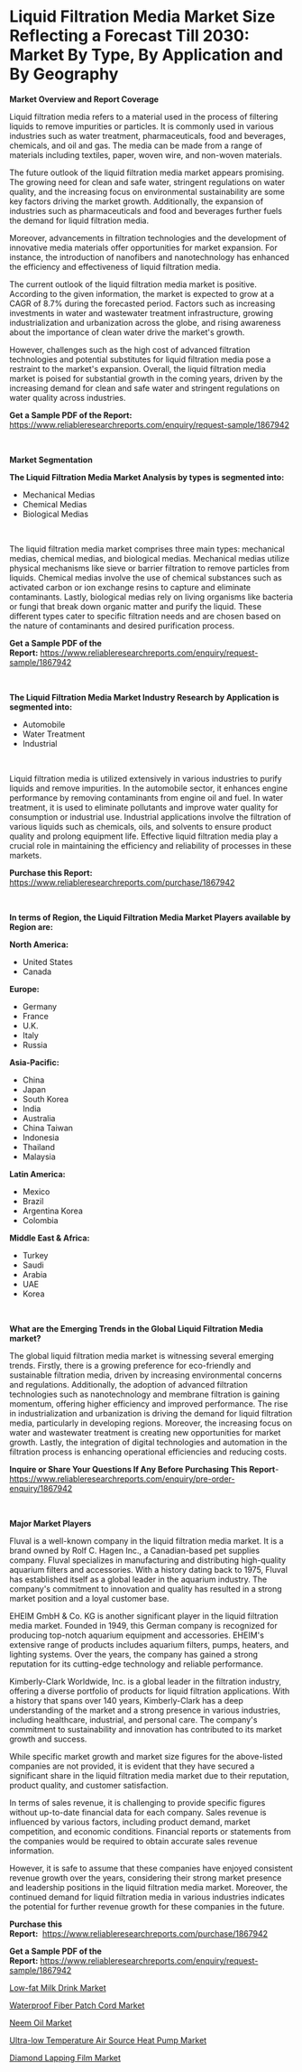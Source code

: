 <p><h1>Liquid Filtration Media Market Size Reflecting a Forecast Till 2030: Market By Type, By Application and By Geography</h1></p><p><strong>Market Overview and Report Coverage</strong></p>
<p><p>Liquid filtration media refers to a material used in the process of filtering liquids to remove impurities or particles. It is commonly used in various industries such as water treatment, pharmaceuticals, food and beverages, chemicals, and oil and gas. The media can be made from a range of materials including textiles, paper, woven wire, and non-woven materials.</p><p>The future outlook of the liquid filtration media market appears promising. The growing need for clean and safe water, stringent regulations on water quality, and the increasing focus on environmental sustainability are some key factors driving the market growth. Additionally, the expansion of industries such as pharmaceuticals and food and beverages further fuels the demand for liquid filtration media.</p><p>Moreover, advancements in filtration technologies and the development of innovative media materials offer opportunities for market expansion. For instance, the introduction of nanofibers and nanotechnology has enhanced the efficiency and effectiveness of liquid filtration media.</p><p>The current outlook of the liquid filtration media market is positive. According to the given information, the market is expected to grow at a CAGR of 8.7% during the forecasted period. Factors such as increasing investments in water and wastewater treatment infrastructure, growing industrialization and urbanization across the globe, and rising awareness about the importance of clean water drive the market's growth.</p><p>However, challenges such as the high cost of advanced filtration technologies and potential substitutes for liquid filtration media pose a restraint to the market's expansion. Overall, the liquid filtration media market is poised for substantial growth in the coming years, driven by the increasing demand for clean and safe water and stringent regulations on water quality across industries.</p></p>
<p><strong>Get a Sample PDF of the Report:</strong> <a href="https://www.reliableresearchreports.com/enquiry/request-sample/1867942">https://www.reliableresearchreports.com/enquiry/request-sample/1867942</a></p>
<p>&nbsp;</p>
<p><strong>Market Segmentation</strong></p>
<p><strong>The Liquid Filtration Media Market Analysis by types is segmented into:</strong></p>
<p><ul><li>Mechanical Medias</li><li>Chemical Medias</li><li>Biological Medias</li></ul></p>
<p>&nbsp;</p>
<p><p>The liquid filtration media market comprises three main types: mechanical medias, chemical medias, and biological medias. Mechanical medias utilize physical mechanisms like sieve or barrier filtration to remove particles from liquids. Chemical medias involve the use of chemical substances such as activated carbon or ion exchange resins to capture and eliminate contaminants. Lastly, biological medias rely on living organisms like bacteria or fungi that break down organic matter and purify the liquid. These different types cater to specific filtration needs and are chosen based on the nature of contaminants and desired purification process.</p></p>
<p><strong>Get a Sample PDF of the Report:</strong>&nbsp;<a href="https://www.reliableresearchreports.com/enquiry/request-sample/1867942">https://www.reliableresearchreports.com/enquiry/request-sample/1867942</a></p>
<p>&nbsp;</p>
<p><strong>The Liquid Filtration Media Market Industry Research by Application is segmented into:</strong></p>
<p><ul><li>Automobile</li><li>Water Treatment</li><li>Industrial</li></ul></p>
<p>&nbsp;</p>
<p><p>Liquid filtration media is utilized extensively in various industries to purify liquids and remove impurities. In the automobile sector, it enhances engine performance by removing contaminants from engine oil and fuel. In water treatment, it is used to eliminate pollutants and improve water quality for consumption or industrial use. Industrial applications involve the filtration of various liquids such as chemicals, oils, and solvents to ensure product quality and prolong equipment life. Effective liquid filtration media play a crucial role in maintaining the efficiency and reliability of processes in these markets.</p></p>
<p><strong>Purchase this Report:</strong>&nbsp; <a href="https://www.reliableresearchreports.com/purchase/1867942">https://www.reliableresearchreports.com/purchase/1867942</a></p>
<p>&nbsp;</p>
<p><strong>In terms of Region, the Liquid Filtration Media Market Players available by Region are:</strong></p>
<p>
    <p> <strong> North America: </strong>
        <ul>
            <li>United States</li>
            <li>Canada</li>
        </ul>
        </p> 
    <p> <strong> Europe: </strong>
        <ul>
            <li>Germany</li>
            <li>France</li>
            <li>U.K.</li>
            <li>Italy</li>
            <li>Russia</li>
        </ul>
        </p> 
    <p> <strong> Asia-Pacific: </strong>
        <ul>
            <li>China</li>
            <li>Japan</li>
            <li>South Korea</li>
            <li>India</li>
            <li>Australia</li>
            <li>China Taiwan</li>
            <li>Indonesia</li>
            <li>Thailand</li>
            <li>Malaysia</li>
        </ul>
        </p> 
    <p> <strong> Latin America: </strong>
        <ul>
            <li>Mexico</li>
            <li>Brazil</li>
            <li>Argentina Korea</li>
            <li>Colombia</li>
        </ul>
        </p> 
    <p> <strong> Middle East & Africa: </strong>
        <ul>
            <li>Turkey</li>
            <li>Saudi</li>
            <li>Arabia</li>
            <li>UAE</li>
            <li>Korea</li>
        </ul>
    </p>
    </p>
<p>&nbsp;</p>
<p><strong>What are the Emerging Trends in the Global Liquid Filtration Media market?</strong></p>
<p><p>The global liquid filtration media market is witnessing several emerging trends. Firstly, there is a growing preference for eco-friendly and sustainable filtration media, driven by increasing environmental concerns and regulations. Additionally, the adoption of advanced filtration technologies such as nanotechnology and membrane filtration is gaining momentum, offering higher efficiency and improved performance. The rise in industrialization and urbanization is driving the demand for liquid filtration media, particularly in developing regions. Moreover, the increasing focus on water and wastewater treatment is creating new opportunities for market growth. Lastly, the integration of digital technologies and automation in the filtration process is enhancing operational efficiencies and reducing costs.</p></p>
<p><strong>Inquire or Share Your Questions If Any Before Purchasing This Report</strong>- <a href="https://www.reliableresearchreports.com/enquiry/pre-order-enquiry/1867942">https://www.reliableresearchreports.com/enquiry/pre-order-enquiry/1867942</a></p>
<p>&nbsp;</p>
<p><strong>Major Market Players</strong></p>
<p><p>Fluval is a well-known company in the liquid filtration media market. It is a brand owned by Rolf C. Hagen Inc., a Canadian-based pet supplies company. Fluval specializes in manufacturing and distributing high-quality aquarium filters and accessories. With a history dating back to 1975, Fluval has established itself as a global leader in the aquarium industry. The company's commitment to innovation and quality has resulted in a strong market position and a loyal customer base.</p><p>EHEIM GmbH & Co. KG is another significant player in the liquid filtration media market. Founded in 1949, this German company is recognized for producing top-notch aquarium equipment and accessories. EHEIM's extensive range of products includes aquarium filters, pumps, heaters, and lighting systems. Over the years, the company has gained a strong reputation for its cutting-edge technology and reliable performance.</p><p>Kimberly-Clark Worldwide, Inc. is a global leader in the filtration industry, offering a diverse portfolio of products for liquid filtration applications. With a history that spans over 140 years, Kimberly-Clark has a deep understanding of the market and a strong presence in various industries, including healthcare, industrial, and personal care. The company's commitment to sustainability and innovation has contributed to its market growth and success.</p><p>While specific market growth and market size figures for the above-listed companies are not provided, it is evident that they have secured a significant share in the liquid filtration media market due to their reputation, product quality, and customer satisfaction.</p><p>In terms of sales revenue, it is challenging to provide specific figures without up-to-date financial data for each company. Sales revenue is influenced by various factors, including product demand, market competition, and economic conditions. Financial reports or statements from the companies would be required to obtain accurate sales revenue information.</p><p>However, it is safe to assume that these companies have enjoyed consistent revenue growth over the years, considering their strong market presence and leadership positions in the liquid filtration media market. Moreover, the continued demand for liquid filtration media in various industries indicates the potential for further revenue growth for these companies in the future.</p></p>
<p><strong>Purchase this Report:</strong>&nbsp;&nbsp;<a href="https://www.reliableresearchreports.com/purchase/1867942">https://www.reliableresearchreports.com/purchase/1867942</a></p>
<p></p>
<p><strong>Get a Sample PDF of the Report:</strong>&nbsp;<a href="https://www.reliableresearchreports.com/enquiry/request-sample/1867942">https://www.reliableresearchreports.com/enquiry/request-sample/1867942</a></p>
<p><p><a href="https://medium.com/@mayrussel1912/low-fat-milk-drink-market-size-cagr-trends-2024-2030-6a21f759afa5">Low-fat Milk Drink Market</a></p><p><a href="https://medium.com/@sheetal.reportprime/waterproof-fiber-patch-cord-market-research-report-its-history-and-forecast-2023-to-2030-9d8d5b9c164f">Waterproof Fiber Patch Cord Market</a></p><p><a href="https://github.com/aliciawhite5576/Market-Research-Report-List-1/blob/main/neem-oil-market.md">Neem Oil Market</a></p><p><a href="https://medium.com/@tobyyundt2023/decoding-ultra-low-temperature-air-source-heat-pump-market-metrics-market-share-trends-and-9bcf5fcab5aa">Ultra-low Temperature Air Source Heat Pump Market</a></p><p><a href="https://github.com/provorikovar/Market-Research-Report-List-1/blob/main/diamond-lapping-film-market.md">Diamond Lapping Film Market</a></p></p>